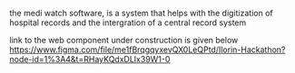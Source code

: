 the medi watch software, is a system that helps with the digitization of hospital records and the intergration of a central record system

link to the web component under construction is given below
https://www.figma.com/file/me1fBrqgqyxevQX0LeQPtd/Ilorin-Hackathon?node-id=1%3A4&t=RHayKQdxDLIx39W1-0
